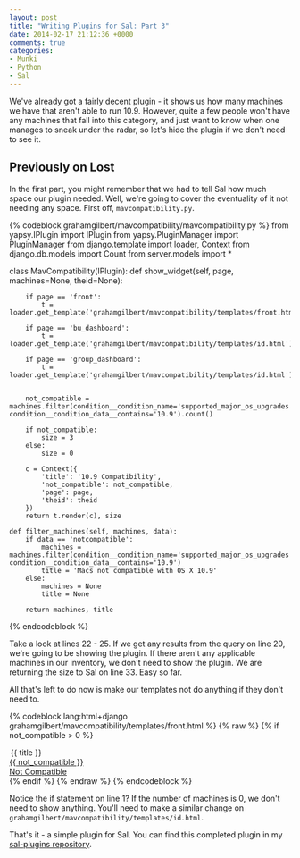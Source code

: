 ```yaml
---
layout: post
title: "Writing Plugins for Sal: Part 3"
date: 2014-02-17 21:12:36 +0000
comments: true
categories: 
- Munki
- Python
- Sal
---
```

We've already got a fairly decent plugin - it shows us how many machines we have that aren't able to run 10.9. However, quite a few people won't have any machines that fall into this category, and just want to know when one manages to sneak under the radar, so let's hide the plugin if we don't need to see it.

## Previously on Lost

In the first part, you might remember that we had to tell Sal how much space our plugin needed. Well, we're going to cover the eventuality of it not needing any space. First off, ``mavcompatibility.py``.

{% codeblock grahamgilbert/mavcompatibility/mavcompatibility.py %}
from yapsy.IPlugin import IPlugin
from yapsy.PluginManager import PluginManager
from django.template import loader, Context
from django.db.models import Count
from server.models import *

class MavCompatibility(IPlugin):
    def show_widget(self, page, machines=None, theid=None):

        if page == 'front':
            t = loader.get_template('grahamgilbert/mavcompatibility/templates/front.html')
        
        if page == 'bu_dashboard':
            t = loader.get_template('grahamgilbert/mavcompatibility/templates/id.html')
        
        if page == 'group_dashboard':
            t = loader.get_template('grahamgilbert/mavcompatibility/templates/id.html')
            
        
        not_compatible = machines.filter(condition__condition_name='supported_major_os_upgrades').exclude(condition__condition_name='supported_major_os_upgrades', condition__condition_data__contains='10.9').count()
        
        if not_compatible:
            size = 3
        else:
            size = 0

        c = Context({
            'title': '10.9 Compatibility',
            'not_compatible': not_compatible,
            'page': page,
            'theid': theid
        })
        return t.render(c), size
        
    def filter_machines(self, machines, data):
        if data == 'notcompatible':
            machines = machines.filter(condition__condition_name='supported_major_os_upgrades').exclude(condition__condition_name='supported_major_os_upgrades', condition__condition_data__contains='10.9')
            title = 'Macs not compatible with OS X 10.9'
        else:
            machines = None
            title = None
        
        return machines, title
{% endcodeblock %}

Take a look at lines 22 - 25. If we get any results from the query on line 20, we're going to be showing the plugin. If there aren't any applicable machines in our inventory, we don't need to show the plugin. We are returning the size to Sal on line 33.  Easy so far.

All that's left to do now is make our templates not do anything if they don't need to.

{% codeblock lang:html+django grahamgilbert/mavcompatibility/templates/front.html %}
{% raw %}
{% if not_compatible > 0 %}
<div class="span3">
    <legend>{{ title }}</legend>
        <a href="{% url 'machine_list_front' 'MavCompatibility' 'notcompatible' %}" class="btn btn-danger">
            <span class="bigger"> {{ not_compatible }} </span><br />
            Not Compatible
        </a>
</div>
{% endif %}
{% endraw %}
{% endcodeblock %}

Notice the if statement on line 1? If the number of machines is 0, we don't need to show anything. You'll need to make a similar change on ``grahamgilbert/mavcompatibility/templates/id.html``.

That's it - a simple plugin for Sal. You can find this completed plugin in my [sal-plugins repository](https://github.com/grahamgilbert/sal-plugins).
